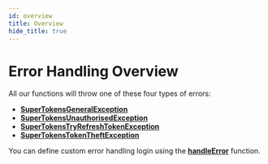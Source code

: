 ```yaml
---
id: overview
title: Overview
hide_title: true
---
```


# Error Handling Overview

All our functions will throw one of these four types of errors:
- **[SuperTokensGeneralException](./general-error)**
- **[SuperTokensUnauthorisedException](./unauthorised)**
- **[SuperTokensTryRefreshTokenException](./try-refresh-token)**
- **[SuperTokensTokenTheftException](./token-theft-detected)**

You can define custom error handling login using the **[handleError](./handle-error)** function.